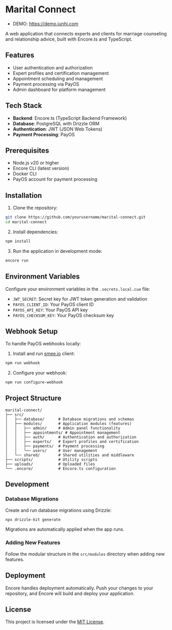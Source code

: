 # Marital Connect

- DEMO: https://demo.iunhi.com

A web application that connects experts and clients for marriage counseling and relationship advice, built with Encore.ts and TypeScript.

## Features

- User authentication and authorization
- Expert profiles and certification management
- Appointment scheduling and management
- Payment processing via PayOS
- Admin dashboard for platform management

## Tech Stack

- **Backend**: Encore.ts (TypeScript Backend Framework)
- **Database**: PostgreSQL with Drizzle ORM
- **Authentication**: JWT (JSON Web Tokens)
- **Payment Processing**: PayOS

## Prerequisites

- Node.js v20 or higher
- Encore CLI (latest version)
- Docker CLI
- PayOS account for payment processing

## Installation

1. Clone the repository:
```bash
git clone https://github.com/yourusername/marital-connect.git
cd marital-connect
```

2. Install dependencies:
```bash
npm install
```

3. Run the application in development mode:
```bash
encore run
```

## Environment Variables

Configure your environment variables in the `.secrets.local.cue` file:

- `JWT_SECRET`: Secret key for JWT token generation and validation
- `PAYOS_CLIENT_ID`: Your PayOS client ID
- `PAYOS_API_KEY`: Your PayOS API key
- `PAYOS_CHECKSUM_KEY`: Your PayOS checksum key

## Webhook Setup

To handle PayOS webhooks locally:

1. Install and run [smee.io](https://smee.io/) client:
```bash
npm run webhook
```

2. Configure your webhook:
```bash
npm run configure-webhook
```

## Project Structure

```
marital-connect/
├── src/
│   ├── database/      # Database migrations and schemas
│   ├── modules/       # Application modules (features)
│   │   ├── admin/     # Admin panel functionality
│   │   ├── appointments/ # Appointment management
│   │   ├── auth/      # Authentication and authorization
│   │   ├── experts/   # Expert profiles and certification
│   │   ├── payments/  # Payment processing
│   │   └── users/     # User management
│   └── shared/        # Shared utilities and middleware
├── scripts/           # Utility scripts
├── uploads/           # Uploaded files
└── .encore/           # Encore.ts configuration
```

## Development

### Database Migrations

Create and run database migrations using Drizzle:

```bash
npx drizzle-kit generate
```

Migrations are automatically applied when the app runs.

### Adding New Features

Follow the modular structure in the `src/modules` directory when adding new features.

## Deployment

Encore handles deployment automatically. Push your changes to your repository, and Encore will build and deploy your application.

## License

This project is licensed under the [MIT License](LICENSE).
